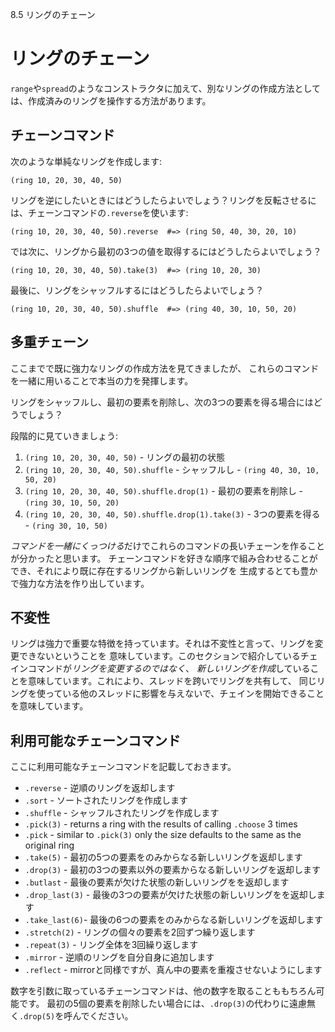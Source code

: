 8.5 リングのチェーン

# リングのチェーン

`range`や`spread`のようなコンストラクタに加えて、別なリングの作成方法としては、作成済みのリングを操作する方法があります。

## チェーンコマンド

次のような単純なリングを作成します:

```
(ring 10, 20, 30, 40, 50)
```

リングを逆にしたいときにはどうしたらよいでしょう？リングを反転させるには、チェーンコマンドの`.reverse`を使います:

```
(ring 10, 20, 30, 40, 50).reverse  #=> (ring 50, 40, 30, 20, 10)
```

では次に、リングから最初の3つの値を取得するにはどうしたらよいでしょう？

```
(ring 10, 20, 30, 40, 50).take(3)  #=> (ring 10, 20, 30)
```

最後に、リングをシャッフルするにはどうしたらよいでしょう？

```
(ring 10, 20, 30, 40, 50).shuffle  #=> (ring 40, 30, 10, 50, 20)
```

## 多重チェーン

ここまでで既に強力なリングの作成方法を見てきましたが、
これらのコマンドを一緒に用いることで本当の力を発揮します。

リングをシャッフルし、最初の要素を削除し、次の3つの要素を得る場合にはどうでしょう？

段階的に見ていきましょう:

1. `(ring 10, 20, 30, 40, 50)` - リングの最初の状態
2. `(ring 10, 20, 30, 40, 50).shuffle` - シャッフルし - `(ring 40, 30, 10, 50, 20)`
3. `(ring 10, 20, 30, 40, 50).shuffle.drop(1)` - 最初の要素を削除し - `(ring 30, 10, 50, 20)`
4. `(ring 10, 20, 30, 40, 50).shuffle.drop(1).take(3)` - 3つの要素を得る - `(ring 30, 10, 50)`

*コマンドを一緒にくっつける*だけでこれらのコマンドの長いチェーンを作ることが分かったと思います。
チェーンコマンドを好きな順序で組み合わせることができ、それにより既に存在するリングから新しいリングを
生成するとても豊かで強力な方法を作り出しています。

## 不変性

リングは強力で重要な特徴を持っています。それは不変性と言って、リングを変更できないということを
意味しています。このセクションで紹介しているチェインコマンドが*リングを変更するのではなく*、
*新しいリングを作成*していることを意味しています。これにより、スレッドを跨いでリングを共有して、
同じリングを使っている他のスレッドに影響を与えないで、チェインを開始できることを意味しています。

## 利用可能なチェーンコマンド

ここに利用可能なチェーンコマンドを記載しておきます。

* `.reverse` - 逆順のリングを返却します
* `.sort`    - ソートされたリングを作成します
* `.shuffle` - シャッフルされたリングを作成します
* `.pick(3)` - returns a ring with the results of calling `.choose` 3 times
* `.pick`    - similar to `.pick(3)` only the size defaults to the same as the original ring
* `.take(5)` - 最初の5つの要素をのみからなる新しいリングを返却します
* `.drop(3)` - 最初の3つの要素以外の要素からなる新しいリングを返却します
* `.butlast` - 最後の要素が欠けた状態の新しいリングをを返却します
* `.drop_last(3)` - 最後の3つの要素が欠けた状態の新しいリングをを返却します
* `.take_last(6)`- 最後の6つの要素をのみからなる新しいリングを返却します
* `.stretch(2)` - リングの個々の要素を2回ずつ繰り返します
* `.repeat(3)` - リング全体を3回繰り返します
* `.mirror` - 逆順のリングを自分自身に追加します
* `.reflect` - mirrorと同様ですが、真ん中の要素を重複させないようにします

数字を引数に取っているチェーンコマンドは、他の数字を取ることももちろん可能です。
最初の5個の要素を削除したい場合には、`.drop(3)`の代わりに遠慮無く`.drop(5)`を呼んでください。
